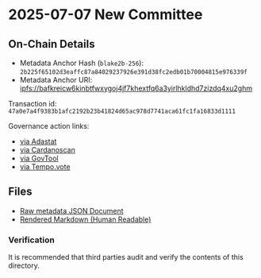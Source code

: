 # 2025-07-07 New Committee

## On-Chain Details

- Metadata Anchor Hash (`blake2b-256`): `2b225f65102d3eaffc87a84029237926e391d38fc2edb01b70004815e976339f`
- Metadata Anchor URI: <ipfs://bafkreicw6kinbtfwxygoj4jf7khextfq6a3yirlhkldhd7zizdq4xu2ghm>

Transaction id: `47a0e7a4f9383b1afc2192b23b41824d65ac978d7741aca61fc1fa16833d1111`

Governance action links:

- [via Adastat](https://adastat.net/governances/47a0e7a4f9383b1afc2192b23b41824d65ac978d7741aca61fc1fa16833d111100)
- [via Cardanoscan](https://cardanoscan.io/govAction/gov_action1g7sw0f8e8qa34lppj2erksvzf4j6e9udwaq6efslc8apdqeazygsq2spyyt)
- [via GovTool](https://gov.tools/governance_actions/47a0e7a4f9383b1afc2192b23b41824d65ac978d7741aca61fc1fa16833d1111#0)
- [via Tempo.vote](https://tempo.vote/governance-actions)

## Files

- [Raw metadata JSON Document](./metadata.jsonld)
- [Rendered Markdown (Human Readable)](./metadata.jsonld.md)

### Verification

It is recommended that third parties audit and verify the contents of this directory.
